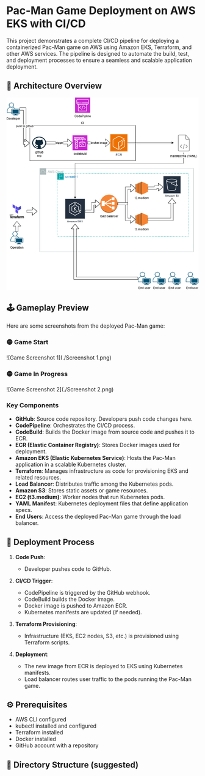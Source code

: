 # Pac-Man Game Deployment on AWS EKS with CI/CD

This project demonstrates a complete CI/CD pipeline for deploying a containerized Pac-Man game on AWS using Amazon EKS, Terraform, and other AWS services. The pipeline is designed to automate the build, test, and deployment processes to ensure a seamless and scalable application deployment.

## 📌 Architecture Overview

![Architecture Diagram](./End%20Pro.drawio.png)

## 🕹️ Gameplay Preview

Here are some screenshots from the deployed Pac-Man game:

### 🟡 Game Start
![Game Screenshot 1](./Screenshot 1.png)

### 🟡 Game In Progress
![Game Screenshot 2](./Screenshot 2.png)

### Key Components

- **GitHub**: Source code repository. Developers push code changes here.
- **CodePipeline**: Orchestrates the CI/CD process.
- **CodeBuild**: Builds the Docker image from source code and pushes it to ECR.
- **ECR (Elastic Container Registry)**: Stores Docker images used for deployment.
- **Amazon EKS (Elastic Kubernetes Service)**: Hosts the Pac-Man application in a scalable Kubernetes cluster.
- **Terraform**: Manages infrastructure as code for provisioning EKS and related resources.
- **Load Balancer**: Distributes traffic among the Kubernetes pods.
- **Amazon S3**: Stores static assets or game resources.
- **EC2 (t3.medium)**: Worker nodes that run Kubernetes pods.
- **YAML Manifest**: Kubernetes deployment files that define application specs.
- **End Users**: Access the deployed Pac-Man game through the load balancer.

## 🚀 Deployment Process

1. **Code Push**:
   - Developer pushes code to GitHub.

2. **CI/CD Trigger**:
   - CodePipeline is triggered by the GitHub webhook.
   - CodeBuild builds the Docker image.
   - Docker image is pushed to Amazon ECR.
   - Kubernetes manifests are updated (if needed).

3. **Terraform Provisioning**:
   - Infrastructure (EKS, EC2 nodes, S3, etc.) is provisioned using Terraform scripts.

4. **Deployment**:
   - The new image from ECR is deployed to EKS using Kubernetes manifests.
   - Load balancer routes user traffic to the pods running the Pac-Man game.

## ⚙️ Prerequisites

- AWS CLI configured
- kubectl installed and configured
- Terraform installed
- Docker installed
- GitHub account with a repository

## 📁 Directory Structure (suggested)

